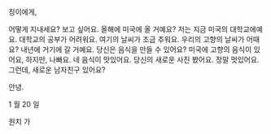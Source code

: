 징이에게,

어떻게 지내세요? 보고 싶어요. 올해에 미국에 올 거예요? 저는 지금 미국의 대학교에예요. 대학교의 공부가 어려워요. 여기의 날씨가 조금 추워요. 우리의 고향의 날씨가 어때요? 내년에 거기에 갈 거예요. 당신은 음식을 만들 수 있어요? 미국에 고향의 음식이 있어요, 하지만, 나빠요. 네 음식이 맛있어요. 당신의 새로운 사진 봤어요. 정말 멋있어요. 그런데, 새로운 남자친구 있어요?

안녕.

1 월 20 일

원치 가


